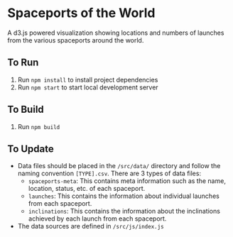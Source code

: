 # Spaceports of the World

A d3.js powered visualization showing locations and numbers of launches from the various spaceports around the world.

## To Run

1.  Run `npm install` to install project dependencies
2.  Run `npm start` to start local development server

## To Build

1.  Run `npm build`

## To Update

- Data files should be placed in the `/src/data/` directory and follow the naming convention `[TYPE].csv`. There are 3 types of data files:
  - `spaceports-meta`: This contains meta information such as the name, location, status, etc. of each spaceport.
  - `launches`: This contains the information about individual launches from each spaceport.
  - `inclinations`: This contains the information about the inclinations achieved by each launch from each spaceport.
- The data sources are defined in `/src/js/index.js`
